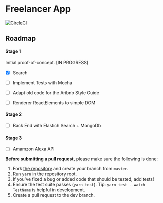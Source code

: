 # Freelancer App 


[![CircleCI](https://circleci.com/gh/Rhuansantos/freelancer-app/tree/master.svg?style=svg)](https://circleci.com/gh/Rhuansantos/freelancer-app/tree/master)



## Roadmap

#### Stage 1

Initial proof-of-concept. [IN PROGRESS]

- [x] Search
- [ ] Implement Tests with Mocha
- [ ] Adapt old code for the Aribnb Style Guide
- [ ] Renderer ReactElements to simple DOM


#### Stage 2

- [ ] Back End with Elastich Search + MongoDb


#### Stage 3

- [ ] Amamzon Alexa API



**Before submitting a pull request,** please make sure the following is done:

1. Fork [the repository](https://github.com/Rhuansantos/freelancer-app) and create your branch from `master`.
2. Run `yarn` in the repository root.
3. If you've fixed a bug or added code that should be tested, add tests!
4. Ensure the test suite passes (`yarn test`). Tip: `yarn test --watch TestName` is helpful in development.
5. Create a pull request to the dev branch.